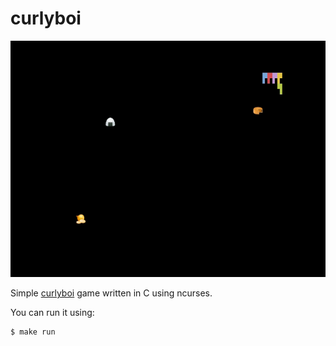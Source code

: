 # curlyboi

![demo](curlyboi.gif)

Simple [curlyboi](https://github.com/glasnt/curlyboi) game written in C using ncurses.

You can run it using:

```
$ make run
```
